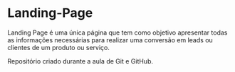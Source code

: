 # Landing-Page
 Landing Page é uma única página que tem como objetivo apresentar todas as informações necessárias para realizar uma conversão  em leads ou clientes de um produto ou serviço.

 Repositório criado durante a aula de Git e GitHub.
